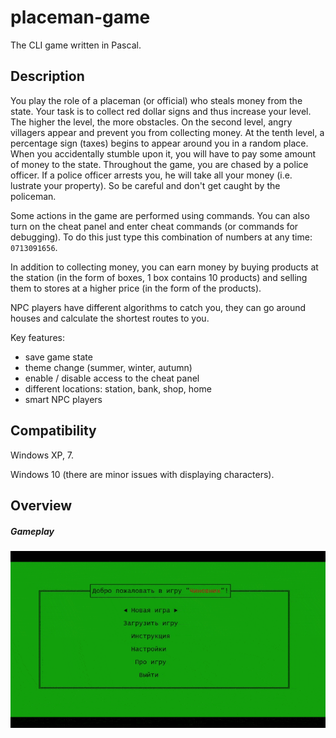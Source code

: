 # placeman-game
The CLI game written in Pascal.

## Description

You play the role of a placeman (or official) who steals money from the state. Your task is to collect red dollar signs and thus increase your level. The higher the level, the more obstacles. On the second level, angry villagers appear and prevent you from collecting money. At the tenth level, a percentage sign (taxes) begins to appear around you in a random place. When you accidentally stumble upon it, you will have to pay some amount of money to the state. Throughout the game, you are chased by a police officer. If a police officer arrests you, he will take all your money (i.e. lustrate your property). So be careful and don't get caught by the policeman.

Some actions in the game are performed using commands. You can also turn on the cheat panel and enter cheat commands (or commands for debugging). To do this just type this combination of numbers at any time: `0713091656`.

In addition to collecting money, you can earn money by buying products at the station (in the form of boxes, 1 box contains 10 products) and selling them to stores at a higher price (in the form of the products).

NPC players have different algorithms to catch you, they can go around houses and calculate the shortest routes to you.

Key features:
 - save game state
 - theme change (summer, winter, autumn)
 - enable / disable access to the cheat panel
 - different locations: station, bank, shop, home
 - smart NPC players

## Compatibility
Windows XP, 7.

Windows 10 (there are minor issues with displaying characters).

## Overview
##### Gameplay
![Main menu](overview.gif "Gameplay")